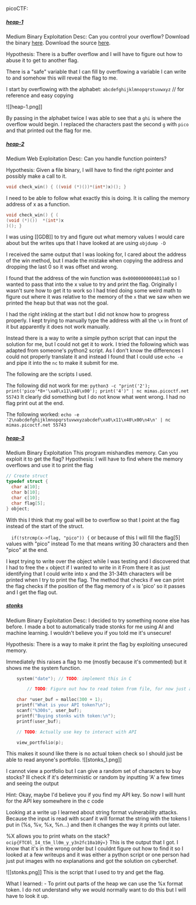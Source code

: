 picoCTF:
##### [heap-1]()
Medium
Binary Exploitation
Desc: Can you control your overflow? Download the binary [here](https://artifacts.picoctf.net/c_tethys/3/chall). Download the source [here](https://artifacts.picoctf.net/c_tethys/3/chall.c).

Hypothesis: There is a buffer overflow and I will have to figure out how to abuse it to get to another flag.

There is a "safe" variable that I can fill by overflowing a variable I can write to and somehow this will reveal the flag to me.

I start by overflowing with the alphabet:
`abcdefghijklmnopqrstuvwxyz` // for reference and easy copying


![[heap-1.png]]

By passing in the alphabet twice I was able to see that a `ghi` is where the overflow would begin. I replaced the characters past the second `g` with `pico` and that printed out the flag for me.

##### [heap-2]()
Medium
Web Exploitation
Desc: Can you handle function pointers?

Hypothesis: Given a file binary, I will have to find the right pointer and possibly make a call to it.

```C
void check_win() { ((void (*)())*(int*)x)(); }
```
I need to be able to follow what exactly this is doing. It is calling the memory address of x as a function.

```C
void check_win() { (
(void (*)())  *(int*)x 
)(); }
```

I was using [[GDB]] to try and figure out what memory values I would care about but the writes ups that I have looked at are using `objdump -D`

I received the same output that I was looking for, I cared about the address of the win method, but I made the mistake when copying the address and dropping the last 0 so it was offset and wrong.

I found that the address of the win function was `0x00000000004011a0` so I wanted to pass that into the x value to try and print the flag. 
Originally I wasn't sure how to get it to work so I had tried doing some weird math to figure out where it was relative to the memory of the `x` that we saw when we printed the heap but that was not the goal.

I had the right inkling at the start but I did not know how to progress properly. I kept trying to manually type the address with all the `\x` in front of it but apparently it does not work manually.

Instead there is a way to write a simple python script that can input the solution for me, but I could not get it to work. I tried the following which was adapted from someone's python2 script. As I don't know the differences I could not properly translate it and instead I found that I could use `echo -e` and pipe it into the `nc` to make it submit for me.

The following are the scripts I used.

The following did not work for me:
`python3 -c "print('2'); print('pico'*8+'\xa0\x11\x40\x00'); print('4')" | nc mimas.picoctf.net 55743`
It clearly did something but I do not know what went wrong. I had no flag print out at the end.

The following worked:
`echo -e '2\nabcdefghijklmnopqrstuvwxyzabcdef\xa0\x11\x40\x00\n4\n' | nc mimas.picoctf.net 55743`


##### [heap-3](https://play.picoctf.org/practice/challenge/440?assigned=0&category=6&difficulty=2&page=1)
Medium
Binary Exploitation
This program mishandles memory. Can you exploit it to get the flag?
Hypothesis: I will have to find where the memory overflows and use it to print the flag

```c
// Create struct
typedef struct {
  char a[10];
  char b[10];
  char c[10];
  char flag[5];
} object;
```

With this I think that my goal will be to overflow so that I point at the flag instead of the start of the struct.

`  if(!strcmp(x->flag, "pico")) {`
or because of this I will fill the flag[5] values with "pico" instead
To me that means writing 30 characters and then "pico" at the end.

I kept trying to write over the object while I was testing and I discovered that I had to free the `x` object if I wanted to write in it
From there it as just identifying that I could write into x and the 31-34th characters will be printed when I try to print the flag. 
The method that checks if we can print the flag checks if the position of the flag memory of `x` is 'pico' so it passes and I get the flag out.

##### [stonks](https://play.picoctf.org/practice/challenge/105?assigned=0&category=6&difficulty=2&page=3)
Medium
Binary Exploitation
Desc: I decided to try something noone else has before. I made a bot to automatically trade stonks for me using AI and machine learning. I wouldn't believe you if you told me it's unsecure!

Hypothesis: There is a way to make it print the flag by exploiting unsecured memory.

Immediately this raises a flag to me (mostly because it's commented) but it shows me the system function. 
```c
	system("date"); // TODO: implement this in C

		// TODO: Figure out how to read token from file, for now just ask

	char *user_buf = malloc(300 + 1);
	printf("What is your API token?\n");
	scanf("%300s", user_buf);
	printf("Buying stonks with token:\n");
	printf(user_buf);

	// TODO: Actually use key to interact with API

	view_portfolio(p);

```
This makes it sound like there is no actual token check so I should just be able to read anyone's portfolio.
![[stonks_1.png]]

I cannot view a portfolio but I can give a random set of characters to buy stocks? Ill check if it's deterministic or random by inputting 'A' a few times and seeing the output

Hint: Okay, maybe I'd believe you if you find my API key.
So now I will hunt for the API key somewhere in the c code

Looking at a write up I learned about string format vulnerability attacks.
Because the input is read with scanf it will format the string with the tokens I put in (%s, %v, %x, %n...) and then it changes the way it prints out later.

%X allows you to print whats on the stack? 
`ocip{FTC0l_I4_t5m_ll0m_y_y3n2fc10a10ÿ« }` This is the output that I got. I know that it's in the wrong order but I couldnt figure out how to find it so I looked at a few writeups and it was either a python script or one person had just put images with no explanations and got the solution on cyberchef.

![[stonks.png]]
This is the script that I used to try and get the flag.

What I learned: 
	- To print out parts of the heap we can use the %x format token. I do not understand why we would normally want to do this but I will have to look it up.

